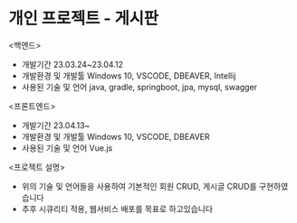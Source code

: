# 개인 프로젝트 - 게시판

<백엔드> 
- 개발기간
23.03.24~23.04.12  
- 개발환경 및 개발툴 
Windows 10, VSCODE, DBEAVER, Intellij
- 사용된 기술 및 언어 
java, gradle, springboot, jpa, mysql, swagger

<프론트엔드> 
- 개발기간
23.04.13~
- 개발환경 및 개발툴 
Windows 10, VSCODE, DBEAVER
- 사용된 기술 및 언어 
Vue.js

<프로젝트 설명>
- 위의 기술 및 언어들을 사용하여 기본적인 회원 CRUD, 게시글 CRUD를 구현하였습니다
- 추후 시큐리티 적용, 웹서비스 배포를 목표로 하고있습니다
